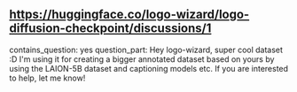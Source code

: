 ## https://huggingface.co/logo-wizard/logo-diffusion-checkpoint/discussions/1

contains_question: yes
question_part: Hey logo-wizard, super cool dataset :D I'm using it for creating a bigger annotated dataset based on yours by using the LAION-5B dataset and captioning models etc. If you are interested to help, let me know!